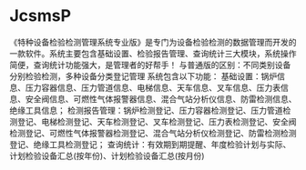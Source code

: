 # JcsmsP
 《特种设备检验检测管理系统专业版》是专门为设备检验检测的数据管理而开发的一款软件。系统主要包含基础设置、检验报告管理、查询统计三大模块，系统操作简便，查询统计功能强大，是管理者的好帮手！ 与普通版的区别：不同类别设备分别检验检测，多种设备分类登记管理 系统包含以下功能： 基础设置：锅炉信息、压力容器信息、压力管道信息、电梯信息、天车信息、叉车信息、压力表信息、安全阀信息、可燃性气体报警器信息、混合气站分析仪信息、防雷检测信息、绝缘工具信息； 检测报告管理：锅炉检测登记、压力容器检测登记、压力管道检测登记、电梯检测登记、天车检测登记、叉车检测登记、压力表检测登记、安全阀检测登记、可燃性气体报警器检测登记、混合气站分析仪检测登记、防雷检测检测登记、绝缘工具检测登记； 查询统计：有效期到期提醒、年度检验计划与实际、计划检验设备汇总(按年份)、计划检验设备汇总(按月份)
